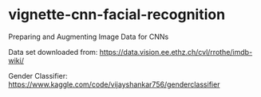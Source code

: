 # vignette-cnn-facial-recognition

Preparing and Augmenting Image Data for CNNs

Data set downloaded from: https://data.vision.ee.ethz.ch/cvl/rrothe/imdb-wiki/

Gender Classifier: https://www.kaggle.com/code/vijayshankar756/genderclassifier